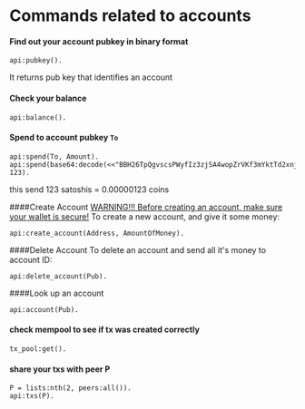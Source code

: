 Commands related to accounts
=========

#### Find out your account pubkey in binary format
```
api:pubkey().
```
It returns pub key that identifies an account

#### Check your balance
```
api:balance().
```

#### Spend to account pubkey `To`
```
api:spend(To, Amount).
api:spend(base64:decode(<<"BBH26TpQgvscsPWyfIz3zjSA4wopZrVKf3mYktTd2xnjOYi/MW5AXODhK4ZZnud2DeRFkyVlq9q5zESFqbWJCE8=">>), 123).
```
this send 123 satoshis = 0.00000123 coins


####Create Account
[WARNING!!! Before creating an account, make sure your wallet is secure!](keys.md)
To create a new account, and give it some money:
```
api:create_account(Address, AmountOfMoney).
```

####Delete Account
To delete an account and send all it's money to account ID:
```
api:delete_account(Pub).
```

####Look up an account
```
api:account(Pub).
```

#### check mempool to see if tx was created correctly
```
tx_pool:get().
```

#### share your txs with peer P
```
P = lists:nth(2, peers:all()).
api:txs(P).
```